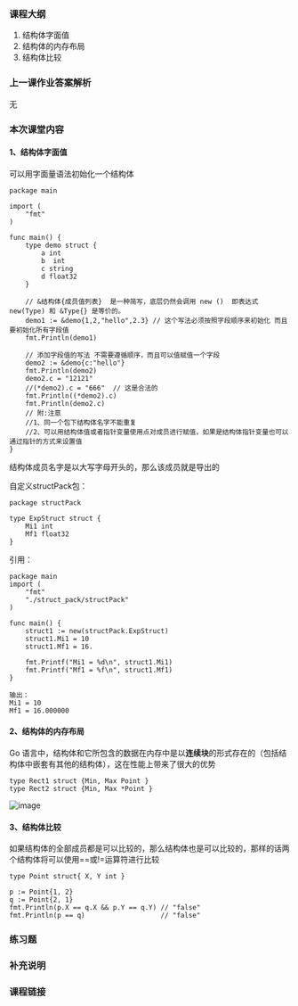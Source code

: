 ### 课程大纲

1. 结构体字面值
2. 结构体的内存布局
3. 结构体比较

### 上一课作业答案解析

无

### 本次课堂内容

#### 1、结构体字面值

可以用字面量语法初始化一个结构体

```
package main

import (
	"fmt"
)

func main() {
	type demo struct {
		a int
		b  int
		c string
		d float32
	}

	// &结构体{成员值列表}  是一种简写，底层仍然会调用 new ()  即表达式 new(Type) 和 &Type{} 是等价的。
	demo1 := &demo{1,2,"hello",2.3} // 这个写法必须按照字段顺序来初始化 而且要初始化所有字段值
	fmt.Println(demo1)

	// 添加字段值的写法 不需要遵循顺序，而且可以值赋值一个字段
	demo2 := &demo{c:"hello"}
	fmt.Println(demo2)
	demo2.c = "12121"
	//(*demo2).c = "666"  // 这是合法的
	fmt.Println((*demo2).c)
	fmt.Println(demo2.c)
	// 附:注意
	//1、同一个包下结构体名字不能重复
	//2、可以用结构体值或者指针变量使用点对成员进行赋值，如果是结构体指针变量也可以通过指针的方式来设置值
}
```

结构体成员名字是以大写字母开头的，那么该成员就是导出的

自定义structPack包：

```
package structPack

type ExpStruct struct {
    Mi1 int
    Mf1 float32
}
```

引用：

```
package main
import (
    "fmt"
    "./struct_pack/structPack"
)

func main() {
    struct1 := new(structPack.ExpStruct)
    struct1.Mi1 = 10
    struct1.Mf1 = 16.

    fmt.Printf("Mi1 = %d\n", struct1.Mi1)
    fmt.Printf("Mf1 = %f\n", struct1.Mf1)
}

输出：
Mi1 = 10
Mf1 = 16.000000
```

#### 2、结构体的内存布局

Go 语言中，结构体和它所包含的数据在内存中是以**连续块**的形式存在的（包括结构体中嵌套有其他的结构体），这在性能上带来了很大的优势

```
type Rect1 struct {Min, Max Point }
type Rect2 struct {Min, Max *Point }
```

![image](https://xiaot-static.oss-cn-hangzhou.aliyuncs.com/tools/o4SlYwuXqy.jpg?ynotemdtimestamp=1610262092546)

#### 3、结构体比较

如果结构体的全部成员都是可以比较的，那么结构体也是可以比较的，那样的话两个结构体将可以使用==或!=运算符进行比较

```
type Point struct{ X, Y int }

p := Point{1, 2}
q := Point{2, 1}
fmt.Println(p.X == q.X && p.Y == q.Y) // "false"
fmt.Println(p == q)                   // "false"
```

### 练习题

### 补充说明

### 课程链接
